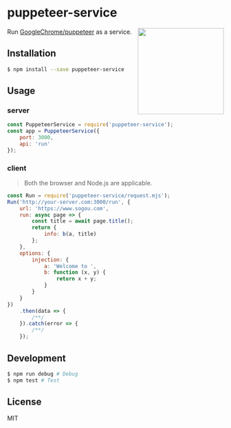 # puppeteer-service

<img src="https://user-images.githubusercontent.com/10379601/29446482-04f7036a-841f-11e7-9872-91d1fc2ea683.png" height="200" align="right">

Run [GoogleChrome/puppeteer](https://github.com/GoogleChrome/puppeteer) as a service.

## Installation

```bash
$ npm install --save puppeteer-service
```

## Usage

### server

```js
const PuppeteerService = require('puppeteer-service');
const app = PuppeteerService({
    port: 3000,
    api: 'run'
});
```

### client

> Both the browser and Node.js are applicable.

```js
const Run = require('puppeteer-service/request.mjs');
Run('http://your-server.com:3000/run', {
    url: 'https://www.sogou.com',
    run: async page => {
        const title = await page.title();
        return {
            info: b(a, title)
        };
    },
    options: {
        injection: {
            a: 'Welcome to ',
            b: function (x, y) {
                return x + y;
            }
        }
    }
})
    .then(data => {
        /**/
    }).catch(error => {
        /**/
    });
```

## Development

```bash
$ npm run debug # Debug
$ npm test # Test
```

## License

MIT
